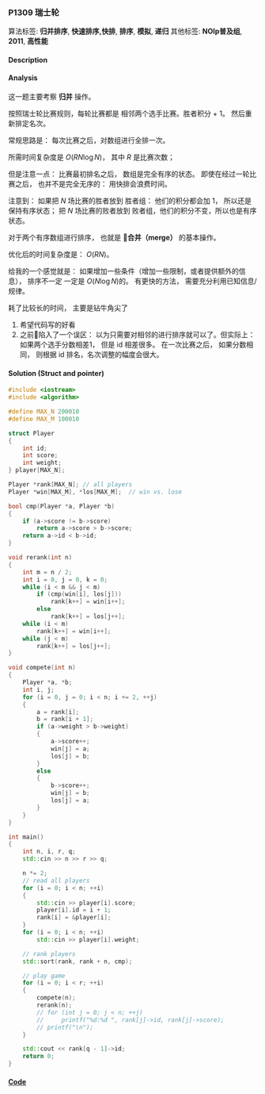 ### P1309 瑞士轮

算法标签: **归并排序**, **快速排序,快排**, **排序**, **模拟**, **递归**
其他标签: **NOIp普及组**, **2011**, **高性能**


#### Description

#### Analysis

这一题主要考察 **归并** 操作。

按照瑞士轮比赛规则，每轮比赛都是 相邻两个选手比赛。胜者积分 + 1。 然后重新排定名次。

常规思路是： 每次比赛之后，对数组进行全排一次。

所需时间复杂度是 $O(RN\log N)$， 其中 $R$ 是比赛次数；

但是注意一点： 比赛最初排名之后， 数组是完全有序的状态。 即使在经过一轮比赛之后， 也并不是完全无序的： 用快排会浪费时间。

注意到： 如果把 $N$ 场比赛的胜者放到 胜者组： 他们的积分都会加 1， 所以还是保持有序状态； 把 $N$ 场比赛的败者放到 败者组，他们的积分不变，所以也是有序状态。

对于两个有序数组进行排序， 也就是 **合并（merge）** 的基本操作。

优化后的时间复杂度是： $O(RN)$。

给我的一个感觉就是： 如果增加一些条件（增加一些限制，或者提供额外的信息）， 排序不一定 一定是 $O(N\log N)$的。 有更快的方法， 需要充分利用已知信息/规律。


耗了比较长的时间， 主要是钻牛角尖了

1. 希望代码写的好看
2. 之前陷入了一个误区： 以为只需要对相邻的进行排序就可以了。但实际上： 如果两个选手分数相差1， 但是 id 相差很多。 在一次比赛之后， 如果分数相同， 则根据 id 排名，名次调整的幅度会很大。


#### Solution (Struct and pointer)

```cpp
#include <iostream>
#include <algorithm>

#define MAX_N 200010
#define MAX_M 100010

struct Player
{
    int id;
    int score;
    int weight;
} player[MAX_N];

Player *rank[MAX_N]; // all players
Player *win[MAX_M], *los[MAX_M];  // win vs. lose

bool cmp(Player *a, Player *b)
{
    if (a->score != b->score)
        return a->score > b->score;
    return a->id < b->id;
}

void rerank(int n)
{
    int m = n / 2;
    int i = 0, j = 0, k = 0;
    while (i < m && j < m)
        if (cmp(win[i], los[j]))
            rank[k++] = win[i++];
        else
            rank[k++] = los[j++];
    while (i < m)
        rank[k++] = win[i++];
    while (j < m)
        rank[k++] = los[j++];
}

void compete(int n)
{
    Player *a, *b;
    int i, j;
    for (i = 0, j = 0; i < n; i += 2, ++j)
    {
        a = rank[i];
        b = rank[i + 1];
        if (a->weight > b->weight)
        {
            a->score++;
            win[j] = a;
            los[j] = b;
        }
        else
        {
            b->score++;
            win[j] = b;
            los[j] = a;
        }
    }
}

int main()
{
    int n, i, r, q;
    std::cin >> n >> r >> q;

    n *= 2;
    // read all players
    for (i = 0; i < n; ++i)
    {
        std::cin >> player[i].score;
        player[i].id = i + 1;
        rank[i] = &player[i];
    }
    for (i = 0; i < n; ++i)
        std::cin >> player[i].weight;

    // rank players
    std::sort(rank, rank + n, cmp);

    // play game
    for (i = 0; i < r; ++i)
    {
        compete(n);
        rerank(n);
        // for (int j = 0; j < n; ++j)
        //     printf("%d:%d ", rank[j]->id, rank[j]->score);
        // printf("\n");
    }

    std::cout << rank[q - 1]->id;
    return 0;
}
```
#### [Code](../cpp/p1309.cpp)
